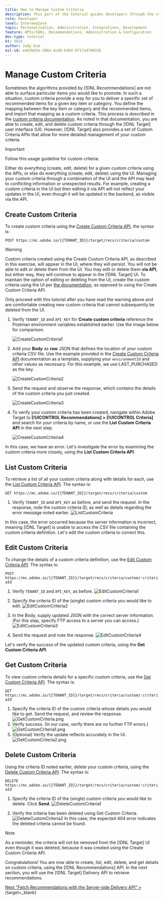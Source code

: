 ```yaml
---
title: How to Manage Custom Criteria
description: This part of the tutorial guides developers through the steps required to use Adobe Target APIs to manage, create, list, edit, get, and delete Adobe Target Recommendations criteria.
role: Developer
level: Intermediate
topic: Personalization, Administration, Integrations, Development
feature: APIs/SDKs, Recommendations, Administration & Configuration
doc-type: tutorial
kt: 3815
author: Judy Kim
exl-id: ee63bd3e-200a-4c08-b364-9f17a479033b
---
```

# Manage Custom Criteria

Sometimes the algorithms provided by [!DNL Recommendations] are not able to surface particular items you would like to promote. In such a situation, custom criteria provide a way for you to deliver a specific set of recommended items for a given key item or category. You define the mapping between the key item or category and the recommended items, and import that mapping as a custom criteria. This process is described in the [custom criteria documentation](https://experienceleague.adobe.com/docs/target/using/recommendations/criteria/recommendations-csv.html?lang=en). As noted in that documentation, you are able to create, edit, and delete custom criteria through the [!DNL Target] user interface (UI). However, [!DNL Target] also provides a set of Custom Criteria APIs that allow for more detailed management of your custom criteria.

>[!IMPORTANT]
>
>Follow this usage guideline for custom criteria:
>
> Either do everything (create, edit, delete) for a given custom criteria using the APIs, or else do everything (create, edit, delete) using the UI. Managing your custom criteria through a combination of the UI and the API may lead to conflicting information or unexpected results. For example, creating a custom criteria in the UI but then editing it via API will not reflect your updates in the UI, even though it will be updated in the backend, as visible via the API.

## Create Custom Criteria

To create custom criteria using the [Create Custom Criteria API](https://developers.adobetarget.com/api/recommendations/#operation/createCriteriaCustom), the syntax is:

`POST https://mc.adobe.io/{{TENANT_ID}}/target/recs/criteria/custom`

>[!WARNING]
>
>Custom criteria created using the Create Custom Criteria API, as described in this exercise, will appear in the UI, where they will persist. You will not be able to edit or delete them from the UI. You may edit or delete them **via API**, but either way, they will continue to appear in the [!DNL Target] UI. To maintain the option of editing or deleting from the UI, create the custom criteria using the UI per [the documentation](https://experienceleague.adobe.com/docs/target/using/recommendations/criteria/recommendations-csv.html?lang=en), as opposed to using the Create Custom Criteria API.

Only proceed with this tutorial after you have read the warning above and are comfortable creating new custom criteria that cannot subsequently be deleted from the UI.

1. Verify `TENANT_ID` and `API_KEY` for **Create custom criteria** reference the Postman environment variables established earlier. Use the image below for comparison.

    ![CreateCustomCriteria1](assets/CreateCustomCriteria1.png)

2. Add your **Body** as **raw** JSON that defines the location of your custom criteria CSV file. Use the example provided in the [Create Custom Criteria API](https://developers.adobetarget.com/api/recommendations/#operation/getAllCriteriaCustom) documentation as a template, supplying your `environmentId` and other values as necessary. For this example, we use LAST_PURCHASED as the key.

    ![CreateCustomCriteria2](assets/CreateCustomCriteria2.png)

3. Send the request and observe the response, which contains the details of the custom criteria you just created.

    ![CreateCustomCriteria3](assets/CreateCustomCriteria3.png)

4. To verify your custom criteria has been created, navigate within Adobe Target to **[!UICONTROL Recommendations] > [!UICONTROL Criteria]** and search for your criteria by name, or use the **List Custom Criteria API** in the next step.

    ![CreateCustomCriteria4](assets/CreateCustomCriteria4.png)

In this case, we have an error. Let's investigate the error by examining the custom criteria more closely, using the **List Custom Criteria API**.

## List Custom Criteria

To retrieve a list of all your custom criteria along with details for each, use the [List Custom Criteria API](https://developers.adobetarget.com/api/recommendations/#operation/getAllCriteriaCustom). The syntax is:

`GET https://mc.adobe.io/{{TENANT_ID}}/target/recs/criteria/custom`

1. Verify `TENANT_ID` and `API_KEY` as before, and send the request. In the response, note the custom criteria ID, as well as details regarding the error message noted earlier.
   ![ListCustomCriteria](assets/ListCustomCriteria.png)

In this case, the error occurred because the server information is incorrect, meaning [!DNL Target] is unable to access the CSV file containing the custom criteria definition. Let's edit the custom criteria to correct this.

## Edit Custom Criteria

To change the details of a custom criteria definition, use the [Edit Custom Criteria API](https://developers.adobetarget.com/api/recommendations/#operation/updateCriteriaCustom). The syntax is:

`POST https://mc.adobe.io/{{TENANT_ID}}/target/recs/criteria/custom/:criteriaId`

1. Verify `TENANT_ID` and `API_KEY`, as before.
![EditCustomCriteria1](assets/EditCustomCriteria1.png)

1. Specify the criteria ID of the (single) custom criteria you would like to edit.
![EditCustomCriteria2](assets/EditCustomCriteria2.png)

1. In the Body, supply updated JSON with the correct server information. (For this step, specify FTP access to a server you can access.)
![EditCustomCriteria3](assets/EditCustomCriteria3.png)

1. Send the request and note the response.
![EditCustomCriteria4](assets/EditCustomCriteria4.png)

Let's verify the success of the updated custom criteria, using the **Get Custom Criteria API**.

## Get Custom Criteria

To view custom criteria details for a specific custom criteria, use the [Get Custom Criteria API](https://developers.adobetarget.com/api/recommendations/#operation/getCriteriaCustom). The syntax is:

`GET https://mc.adobe.io/{{TENANT_ID}}/target/recs/criteria/custom/:criteriaId`

1. Specify the criteria ID of the custom criteria whose details you would like to get. Send the request, and review the response.
![GetCustomCriteria.png](assets/GetCustomCriteria.png)
1. Verify success. (In our case, verify there are no further FTP errors.)
   ![GetCustomCriteria1.png](assets/GetCustomCriteria1.png)
1. (Optional) Verify the update reflects accurately in the UI.
   ![GetCustomCriteria2.png](assets/GetCustomCriteria2.png)

## Delete Custom Criteria

Using the criteria ID noted earlier, delete your custom criteria, using the [Delete Custom Criteria API](https://developers.adobetarget.com/api/recommendations/#operation/deleteCriteriaCustom). The syntax is:

`DELETE https://mc.adobe.io/{{TENANT_ID}}/target/recs/criteria/custom/:criteriaId`

1. Specify the criteria ID of the (single) custom criteria you would like to delete. Click **Send**.
   ![DeleteCustomCriteria1](assets/DeleteCustomCriteria1.png)

1. Verify the criteria has been deleted using Get Custom Criteria.
   ![DeleteCustomCriteria2](assets/DeleteCustomCriteria2.png)
   In this case, the expected 404 error indicates the deleted criteria cannot be found.

>[!NOTE]
>As a reminder, the criteria will not be removed from the [!DNL Target] UI even though it was deleted, because it was created using the Create Custom Criteria API.

Congratulations! You are now able to create, list, edit, delete, and get details on custom criteria, using the [!DNL Recommendations] API. In the next section, you will use the [!DNL Target] Delivery API to retrieve recommendations.

[Next "Fetch Recommendations with the Server-side Delivery API" >](https://developer.adobe.com/target/before-administer/recs-api/fetch-recs-server-side-delivery-api/){target=_blank}
